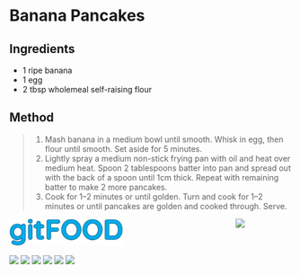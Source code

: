 # Banana Pancakes

## Ingredients

- 1 ripe banana
- 1 egg
- 2 tbsp wholemeal self-raising flour

## Method

> 1. Mash banana in a medium bowl until smooth. Whisk in egg, then flour until smooth. Set aside for 5 minutes.
> 1. Lightly spray a medium non-stick frying pan with oil and heat over medium heat. Spoon 2 tablespoons batter into pan and spread out with the back of a spoon until 1cm thick. Repeat with remaining batter to make 2 more pancakes.
> 1. Cook for 1–2 minutes or until golden. Turn and cook for 1–2 minutes or until pancakes are golden and cooked through. Serve.


<img src="../images/logo_sm.png" width="40%" />

<img src="https://profile-counter.glitch.me/gitfood_bananapancakes/count.svg" width="20%" align="right" />

<img src="https://img.shields.io/badge/breakfast-blue.svg" /> <img src="https://img.shields.io/badge/fast-blue.svg" /> <img src="https://img.shields.io/badge/fried-blue.svg" /> <img src="https://img.shields.io/badge/simple-blue.svg" /> <img src="https://img.shields.io/badge/stovetop-blue.svg" /> <img src="https://img.shields.io/badge/vegetarian-blue.svg" /> 